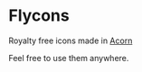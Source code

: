 Flycons
=======

Royalty free icons made in [Acorn](http://flyingmeat.com/acorn/)

Feel free to use them anywhere.